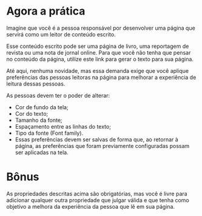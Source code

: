 # Agora a prática
Imagine que você é a pessoa responsável por desenvolver uma página que servirá como um leitor de conteúdo escrito.

Esse conteúdo escrito pode ser uma página de livro, uma reportagem de revista ou uma nota de jornal online. Para que você não tenha que pensar no conteúdo da página, utilize este link para gerar o texto para sua página.

Até aqui, nenhuma novidade, mas essa demanda exige que você aplique preferências das pessoas leitoras na página para melhorar a experiência de leitura dessas pessoas.

As pessoas devem ter o poder de alterar:

- Cor de fundo da tela;
- Cor do texto;
- Tamanho da fonte;
- Espaçamento entre as linhas do texto;
- Tipo da fonte (Font family).
- Essas preferências devem ser salvas de forma que, ao retornar à página, as preferências que foram  previamente configuradas possam ser aplicadas na tela.

# Bônus
As propriedades descritas acima são obrigatórias, mas você é livre para adicionar qualquer outra propriedade que julgar válida e que tenha como objetivo a melhora da experiência da pessoa que lê em sua página.